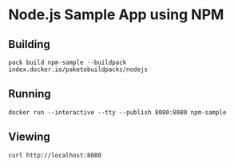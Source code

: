 # Node.js Sample App using NPM

## Building

`pack build npm-sample --buildpack index.docker.io/paketobuildpacks/nodejs`

## Running

`docker run --interactive --tty --publish 8080:8080 npm-sample`

## Viewing

`curl http://localhost:8080`
